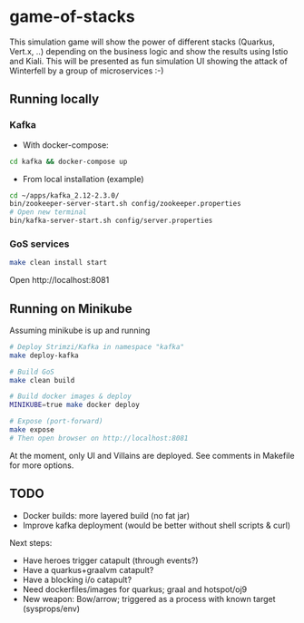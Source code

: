 # game-of-stacks
This simulation game will show the power of different stacks (Quarkus, Vert.x, ..) depending on the business logic and show the results using Istio and Kiali. This will be presented as fun simulation UI showing the attack of Winterfell by a group of microservices :-) 

## Running locally

### Kafka

- With docker-compose:

```bash
cd kafka && docker-compose up
```

- From local installation (example)

```bash
cd ~/apps/kafka_2.12-2.3.0/
bin/zookeeper-server-start.sh config/zookeeper.properties
# Open new terminal
bin/kafka-server-start.sh config/server.properties 
```

### GoS services

```bash
make clean install start
```

Open http://localhost:8081

## Running on Minikube

Assuming minikube is up and running

```bash
# Deploy Strimzi/Kafka in namespace "kafka"
make deploy-kafka

# Build GoS
make clean build

# Build docker images & deploy
MINIKUBE=true make docker deploy

# Expose (port-forward)
make expose
# Then open browser on http://localhost:8081
```

At the moment, only UI and Villains are deployed. See comments in Makefile for more options.

## TODO

- Docker builds: more layered build (no fat jar)
- Improve kafka deployment (would be better without shell scripts & curl)

Next steps:
- Have heroes trigger catapult (through events?)
- Have a quarkus+graalvm catapult?
- Have a blocking i/o catapult?
- Need dockerfiles/images for quarkus; graal and hotspot/oj9
- New weapon: Bow/arrow; triggered as a process with known target (sysprops/env)
